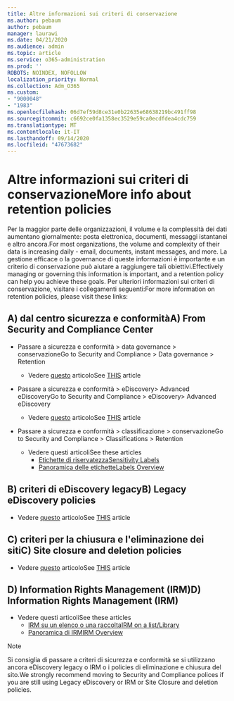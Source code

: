 ```yaml
---
title: Altre informazioni sui criteri di conservazione
ms.author: pebaum
author: pebaum
manager: laurawi
ms.date: 04/21/2020
ms.audience: admin
ms.topic: article
ms.service: o365-administration
ms.prod: ''
ROBOTS: NOINDEX, NOFOLLOW
localization_priority: Normal
ms.collection: Adm_O365
ms.custom:
- "9000048"
- "1983"
ms.openlocfilehash: 06d7ef59d8ce31e0b22635e68638219bc491ff98
ms.sourcegitcommit: c6692ce0fa1358ec3529e59ca0ecdfdea4cdc759
ms.translationtype: MT
ms.contentlocale: it-IT
ms.lasthandoff: 09/14/2020
ms.locfileid: "47673682"
---
```

# <a name="more-info-about-retention-policies"></a><span data-ttu-id="6469a-102">Altre informazioni sui criteri di conservazione</span><span class="sxs-lookup"><span data-stu-id="6469a-102">More info about retention policies</span></span>

<span data-ttu-id="6469a-103">Per la maggior parte delle organizzazioni, il volume e la complessità dei dati aumentano giornalmente: posta elettronica, documenti, messaggi istantanei e altro ancora.</span><span class="sxs-lookup"><span data-stu-id="6469a-103">For most organizations, the volume and complexity of their data is increasing daily - email, documents, instant messages, and more.</span></span> <span data-ttu-id="6469a-104">La gestione efficace o la governance di queste informazioni è importante e un criterio di conservazione può aiutare a raggiungere tali obiettivi.</span><span class="sxs-lookup"><span data-stu-id="6469a-104">Effectively managing or governing this information is important, and a retention policy can help you achieve these goals.</span></span> <span data-ttu-id="6469a-105">Per ulteriori informazioni sui criteri di conservazione, visitare i collegamenti seguenti:</span><span class="sxs-lookup"><span data-stu-id="6469a-105">For more information on retention policies, please visit these links:</span></span>

## <a name="a-from-security-and-compliance-center"></a><span data-ttu-id="6469a-106">A) dal centro sicurezza e conformità</span><span class="sxs-lookup"><span data-stu-id="6469a-106">A) From Security and Compliance Center</span></span>

- <span data-ttu-id="6469a-107">Passare a sicurezza e conformità > data governance > conservazione</span><span class="sxs-lookup"><span data-stu-id="6469a-107">Go to Security and Compliance > Data governance > Retention</span></span>
  - <span data-ttu-id="6469a-108">Vedere [questo](https://docs.microsoft.com/microsoft-365/compliance/retention-policies) articolo</span><span class="sxs-lookup"><span data-stu-id="6469a-108">See [THIS](https://docs.microsoft.com/microsoft-365/compliance/retention-policies) article</span></span>

- <span data-ttu-id="6469a-109">Passare a sicurezza e conformità > eDiscovery> Advanced eDiscovery</span><span class="sxs-lookup"><span data-stu-id="6469a-109">Go to Security and Compliance > eDiscovery> Advanced eDiscovery</span></span> 
  - <span data-ttu-id="6469a-110">Vedere [questo](https://docs.microsoft.com/microsoft-365/compliance/ediscovery-cases) articolo</span><span class="sxs-lookup"><span data-stu-id="6469a-110">See [THIS](https://docs.microsoft.com/microsoft-365/compliance/ediscovery-cases) article</span></span>

- <span data-ttu-id="6469a-111">Passare a sicurezza e conformità > classificazione > conservazione</span><span class="sxs-lookup"><span data-stu-id="6469a-111">Go to Security and Compliance > Classifications > Retention</span></span>
  - <span data-ttu-id="6469a-112">Vedere questi articoli</span><span class="sxs-lookup"><span data-stu-id="6469a-112">See these articles</span></span>
    - [<span data-ttu-id="6469a-113">Etichette di riservatezza</span><span class="sxs-lookup"><span data-stu-id="6469a-113">Sensitivity Labels</span></span>](https://docs.microsoft.com/microsoft-365/compliance/sensitivity-labels)
    - [<span data-ttu-id="6469a-114">Panoramica delle etichette</span><span class="sxs-lookup"><span data-stu-id="6469a-114">Labels Overview</span></span>](https://docs.microsoft.com/microsoft-365/compliance/labels)

## <a name="b-legacy-ediscovery-policies"></a><span data-ttu-id="6469a-115">B) criteri di eDiscovery legacy</span><span class="sxs-lookup"><span data-stu-id="6469a-115">B) Legacy eDiscovery policies</span></span>

- <span data-ttu-id="6469a-116">Vedere [questo](https://support.office.com/article/Set-up-an-eDiscovery-Center-in-SharePoint-Online-A18F8975-AA7F-43B4-A7D6-001D14744D8E) articolo</span><span class="sxs-lookup"><span data-stu-id="6469a-116">See [THIS](https://support.office.com/article/Set-up-an-eDiscovery-Center-in-SharePoint-Online-A18F8975-AA7F-43B4-A7D6-001D14744D8E) article</span></span>

## <a name="c-site-closure-and-deletion-policies"></a><span data-ttu-id="6469a-117">C) criteri per la chiusura e l'eliminazione dei siti</span><span class="sxs-lookup"><span data-stu-id="6469a-117">C) Site closure and deletion policies</span></span>

- <span data-ttu-id="6469a-118">Vedere [questo](https://support.office.com/article/Use-policies-for-site-closure-and-deletion-A8280D82-27FD-48C5-9ADF-8A5431208BA5) articolo</span><span class="sxs-lookup"><span data-stu-id="6469a-118">See [THIS](https://support.office.com/article/Use-policies-for-site-closure-and-deletion-A8280D82-27FD-48C5-9ADF-8A5431208BA5) article</span></span>  

## <a name="d-information-rights-management-irm"></a><span data-ttu-id="6469a-119">D) Information Rights Management (IRM)</span><span class="sxs-lookup"><span data-stu-id="6469a-119">D) Information Rights Management (IRM)</span></span>

- <span data-ttu-id="6469a-120">Vedere questi articoli</span><span class="sxs-lookup"><span data-stu-id="6469a-120">See these articles</span></span>
  - [<span data-ttu-id="6469a-121">IRM su un elenco o una raccolta</span><span class="sxs-lookup"><span data-stu-id="6469a-121">IRM on a list/Library</span></span>](https://support.office.com/article/apply-information-rights-management-to-a-list-or-library-3bdb5c4e-94fc-4741-b02f-4e7cc3c54aa1)
  - [<span data-ttu-id="6469a-122">Panoramica di IRM</span><span class="sxs-lookup"><span data-stu-id="6469a-122">IRM Overview</span></span>](https://support.office.com/article/create-and-apply-information-management-policies-eb501fe9-2ef6-4150-945a-65a6451ee9e9)

> [!Note]
> <span data-ttu-id="6469a-123">Si consiglia di passare a criteri di sicurezza e conformità se si utilizzano ancora eDiscovery legacy o IRM o i policies di eliminazione e chiusura del sito.</span><span class="sxs-lookup"><span data-stu-id="6469a-123">We strongly recommend moving to Security and Compliance polices if you are still using Legacy eDiscovery or IRM or Site Closure and deletion policies.</span></span>
